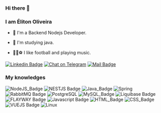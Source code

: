 ### Hi there 👋

### I am Éliton Oliveira

- 🔭 I'm a Backend Nodejs Developer.

- 🌱 I'm studying java.

- 🏄🏻⚽ I like football and playing music.

[![Linkedin Badge](https://img.shields.io/badge/LinkedIn-0077B5?style=for-the-badge&logo=linkedin&logoColor=white)](https://www.linkedin.com/in/%C3%A9liton-oliveira-223553b3/)
[![Chat on Telegram](https://img.shields.io/badge/Telegram-2CA5E0?style=for-the-badge&logo=telegram&logoColor=white)](https://t.me/joinchat/titooliveira09)
[![Mail Badge](https://img.shields.io/badge/Gmail-D14836?style=for-the-badge&logo=gmail&logoColor=white)](mailto:titosi099@gmail.com)

### My knowledges

![NodeJS_Badge](https://img.shields.io/badge/Node.js-339933?style=for-the-badge&logo=nodedotjs&logoColor=white)
![NESTJS Badge](https://img.shields.io/badge/NESTJS-00000F?style=for-the-badge&logo=nestjs&logoColor=ea2845)
![Java_Badge](https://img.shields.io/badge/Java-ED8B00?style=for-the-badge&logo=java&logoColor=white)
![Spring](https://img.shields.io/badge/Spring-6DB33F?style=for-the-badge&logo=spring&logoColor=white)
![RabbitMQ Badge](https://img.shields.io/badge/RABBITMQ-FF6600?style=for-the-badge&logo=rabbitmq&logoColor=white)
![PostgreSQL](https://img.shields.io/badge/PostgreSQL-316192?style=for-the-badge&logo=postgresql&logoColor=white)
![MySQL_Badge](https://img.shields.io/badge/MySQL-00000F?style=for-the-badge&logo=mysql&logoColor=white)
![Liquibase Badge](https://img.shields.io/badge/LIQUIBASE-E95420?style=for-the-badge&logo=liquibase&logoColor=white)
![FLAYWAY Badge](https://img.shields.io/badge/FLYWAy-c01?style=for-the-badge&logo=flyway&logoColor=white)
![Javascript Badge](https://img.shields.io/badge/JavaScript-F7DF1E?style=for-the-badge&logo=javascript&logoColor=black)
![HTML_Badge](https://img.shields.io/badge/HTML5-E34F26?style=for-the-badge&logo=html5&logoColor=white)
![CSS_Badge](https://img.shields.io/badge/CSS3-1572B6?style=for-the-badge&logo=css3&logoColor=white)
![VUEJS Badge](https://img.shields.io/badge/VUEJS-42b883?style=for-the-badge&logo=vuejsorg&logoColor=42b883)
![Linux](https://img.shields.io/badge/LINUX-E95420?style=for-the-badge&logo=linux&logoColor=white)


<!--
**elitondev92/elitondev92** is a ✨ _special_ ✨ repository because its `README.md` (this file) appears on your GitHub profile.

Here are some ideas to get you started:

- 🔭 I’m currently working on ...
- 🌱 I’m currently learning ...
- 👯 I’m looking to collaborate on ...
- 🤔 I’m looking for help with ...
- 💬 Ask me about ...
- 📫 How to reach me: ...
- 😄 Pronouns: ...
- ⚡ Fun fact: ...
-->
